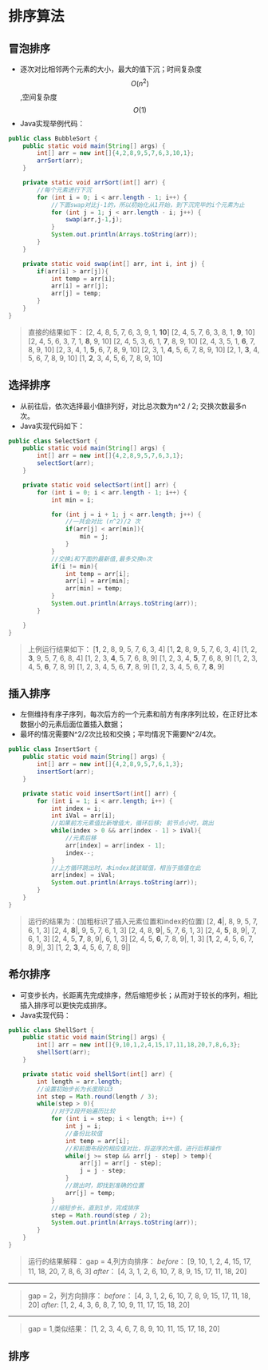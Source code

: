 # 排序算法

## 冒泡排序
- 逐次对比相邻两个元素的大小，最大的值下沉；时间复杂度$$O(n^2)$$,空间复杂度$$O(1)$$
- Java实现举例代码：
```java
public class BubbleSort {
    public static void main(String[] args) {
        int[] arr = new int[]{4,2,8,9,5,7,6,3,10,1};
        arrSort(arr);
    }

    private static void arrSort(int[] arr) {
        //每个元素进行下沉
        for (int i = 0; i < arr.length - 1; i++) {
            //下面swap对比j-1的，所以初始化从1开始，到下沉完毕的i个元素为止
            for (int j = 1; j < arr.length - i; j++) {
                swap(arr,j-1,j);
            }
            System.out.println(Arrays.toString(arr));
        }
    }

    private static void swap(int[] arr, int i, int j) {
        if(arr[i] > arr[j]){
            int temp = arr[i];
            arr[i] = arr[j];
            arr[j] = temp;
        }
    }
}
```
> 直接的结果如下：
[2, 4, 8, 5, 7, 6, 3, 9, 1, **10**]
[2, 4, 5, 7, 6, 3, 8, 1, **9**, 10]
[2, 4, 5, 6, 3, 7, 1, **8**, 9, 10]
[2, 4, 5, 3, 6, 1, **7**, 8, 9, 10]
[2, 4, 3, 5, 1, **6**, 7, 8, 9, 10]
[2, 3, 4, 1, **5**, 6, 7, 8, 9, 10]
[2, 3, 1, **4**, 5, 6, 7, 8, 9, 10]
[2, 1, **3**, 4, 5, 6, 7, 8, 9, 10]
[1, **2**, 3, 4, 5, 6, 7, 8, 9, 10]

## 选择排序
- 从前往后，依次选择最小值排列好，对比总次数为n^2 / 2; 交换次数最多n次。
- Java实现代码如下：
```java
public class SelectSort {
    public static void main(String[] args) {
        int[] arr = new int[]{4,2,8,9,5,7,6,3,1};
        selectSort(arr);
    }

    private static void selectSort(int[] arr) {
        for (int i = 0; i < arr.length - 1; i++) {
            int min = i;

            for (int j = i + 1; j < arr.length; j++) {
                //一共会对比 (n^2)/2 次
                if(arr[j] < arr[min]){
                    min = j;
                }
            }
            //交换i和下面的最新值,最多交换n次
            if(i != min){
                int temp = arr[i];
                arr[i] = arr[min];
                arr[min] = temp;
            }
            System.out.println(Arrays.toString(arr));
        }

    }
}
```

> 上例运行结果如下：
[**1**, 2, 8, 9, 5, 7, 6, 3, 4]
[1, **2**, 8, 9, 5, 7, 6, 3, 4]
[1, 2, **3**, 9, 5, 7, 6, 8, 4]
[1, 2, 3, **4**, 5, 7, 6, 8, 9]
[1, 2, 3, 4, **5**, 7, 6, 8, 9]
[1, 2, 3, 4, 5, **6**, 7, 8, 9]
[1, 2, 3, 4, 5, 6, **7**, 8, 9]
[1, 2, 3, 4, 5, 6, 7, **8**, 9]

## 插入排序
- 左侧维持有序子序列，每次后方的一个元素和前方有序序列比较，在正好比本数据小的元素后面位置插入数据；
- 最坏的情况需要N^2/2次比较和交换；平均情况下需要N^2/4次。
```java
public class InsertSort {
    public static void main(String[] args) {
        int[] arr = new int[]{4,2,8,9,5,7,6,1,3};
        insertSort(arr);
    }

    private static void insertSort(int[] arr) {
        for (int i = 1; i < arr.length; i++) {
            int index = i;
            int iVal = arr[i];
            //如果前方元素值比新增值大，循环后移; 前节点小时，跳出
            while(index > 0 && arr[index - 1] > iVal){
                //元素后移
                arr[index] = arr[index - 1];
                index--;
            }
            //上方循环跳出时，本index就该赋值，相当于插值在此
            arr[index] = iVal;
            System.out.println(Arrays.toString(arr));
        }
    }
}
```

> 运行的结果为：(加粗标识了插入元素位置和index的位置)
[2, **4**|, 8, 9, 5, 7, 6, 1, 3]
[2, 4, **8**|, 9, 5, 7, 6, 1, 3]
[2, 4, 8, **9**|, 5, 7, 6, 1, 3]
[2, 4, **5**, 8, 9|, 7, 6, 1, 3]
[2, 4, 5, **7**, 8, 9|, 6, 1, 3]
[2, 4, 5, **6**, 7, 8, 9|, 1, 3]
[**1**, 2, 4, 5, 6, 7, 8, 9|, 3]
[1, 2, **3**, 4, 5, 6, 7, 8, 9|]

## 希尔排序
- 可变步长内，长距离先完成排序，然后缩短步长；从而对于较长的序列，相比插入排序可以更快完成排序。
- Java实现代码：
```java
public class ShellSort {
    public static void main(String[] args) {
        int[] arr = new int[]{9,10,1,2,4,15,17,11,18,20,7,8,6,3};
        shellSort(arr);
    }

    private static void shellSort(int[] arr) {
        int length = arr.length;
        //设置初始步长为长度除以3
        int step = Math.round(length / 3);
        while(step > 0){
            //对于2段开始遍历比较
            for (int i = step; i < length; i++) {
                int j = i;
                //备份比较值
                int temp = arr[i];
                //和前面布段的相应值对比，将逆序的大值，进行后移操作
                while(j >= step && arr[j - step] > temp){
                    arr[j] = arr[j - step];
                    j = j - step;
                }
                //跳出时，即找到准确的位置
                arr[j] = temp;
            }
            //缩短步长，直到1步，完成排序
            step = Math.round(step / 2);
            System.out.println(Arrays.toString(arr));
        }
    }
}

```
> 运行的结果解释：
gap = 4,列方向排序：
*before*：
[9, 10, 1, 2, 
4, 15, 17, 11, 
18, 20, 7, 8, 
6, 3]
*after*：
[4, 3, 1, 2, 
6, 10, 7, 8, 
9, 15, 17, 11, 
18, 20]
---
> gap = 2，列方向排序：
*before*：
[4, 3, 
1, 2, 
6, 10, 
7, 8, 
9, 15, 
17, 11, 
18, 20]
*after*:
[1, 2, 
4, 3, 
6, 8, 
7, 10, 
9, 11, 
17, 15, 
18, 20]
---
> gap = 1,类似结果：
[1, 2, 3, 4, 6, 7, 8, 9, 10, 11, 15, 17, 18, 20]

## 排序